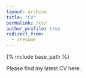 ```yaml
---
layout: archive
title: "CV"
permalink: /cv/
author_profile: true
redirect_from:
  - /resume
---
```


{% include base_path %}

Please find my latest CV here.
